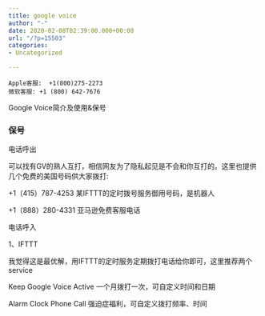 ```yaml
---
title: google voice
author: "-"
date: 2020-02-08T02:39:00.000+00:00
url: "/?p=15503"
categories:
- Uncategorized

---
```

    Apple客服:  +1(800)275-2273
    微软客服: +1 (800) 642-7676

Google Voice简介及使用&保号

### 保号

电话呼出

可以找有GV的熟人互打，相信网友为了隐私起见是不会和你互打的。这里也提供几个免费的美国号码供大家拨打: 

\+1（415）787-4253 某IFTTT的定时拨号服务御用号码，是机器人

\+1（888）280-4331 亚马逊免费客服电话

电话呼入

1、IFTTT

我觉得这是最优解，用IFTTT的定时服务定期拨打电话给你即可，这里推荐两个service

Keep Google Voice Active 一个月拨打一次，可自定义时间和日期

Alarm Clock Phone Call 强迫症福利，可自定义拨打频率、时间